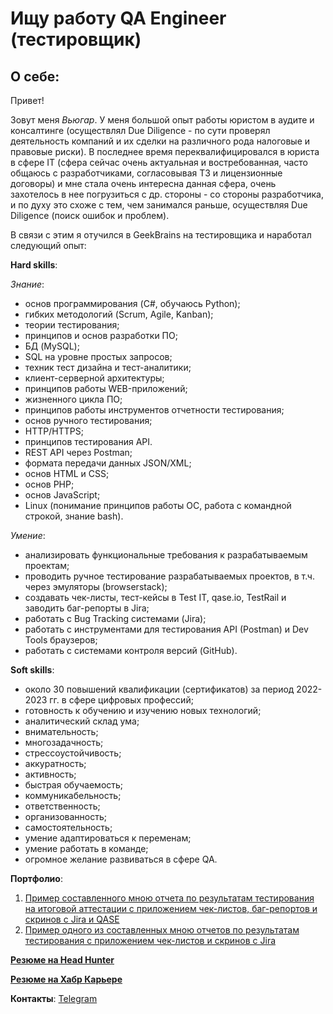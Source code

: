 # Ищу работу QA Engineer (тестировщик)

## О себе:
Привет!

Зовут меня *Вьюгар*. У меня большой опыт работы юристом в аудите и консалтинге (осуществлял Due Diligence - по сути проверял деятельность компаний и их сделки на различного рода налоговые и правовые риски). В последнее время переквалифицировался в юриста в сфере IT (сфера сейчас очень актуальная и востребованная, часто общаюсь с разработчиками, согласовывая ТЗ и лицензионные договоры) и мне стала очень интересна данная сфера, очень захотелось в нее погрузиться с др. стороны - со стороны разработчика, и по духу это схоже с тем, чем занимался раньше, осуществляя Due Diligence (поиск ошибок и проблем).

В связи с этим я отучился в GeekBrains на тестировщика и наработал следующий опыт:

**Hard skills**:

*Знание*:
* основ программирования (C#, обучаюсь Python);
* гибких методологий (Scrum, Agile, Kanban);
* теории тестирования;
* принципов и основ разработки ПО;
* БД (MySQL);
* SQL на уровне простых запросов;
* техник тест дизайна и тест-аналитики;
* клиент-серверной архитектуры;
* принципов работы WEB-приложений;
* жизненного цикла ПО;
* принципов работы инструментов отчетности тестирования;
* основ ручного тестирования;
* HTTP/HTTPS;
* принципов тестирования API.
* REST API через Postman;
* формата передачи данных JSON/XML;
* основ HTML и CSS;
* основ PHP;
* основ JavaScript;
* Linux (понимание принципов работы ОС, работа с командной строкой, знание bash).

*Умение*:
* анализировать функциональные требования к разрабатываемым проектам;
* проводить ручное тестирование разрабатываемых проектов, в т.ч. через эмуляторы (browserstack);
* создавать чек-листы, тест-кейсы в Test IT, qase.io, TestRail и заводить баг-репорты в Jira;
* работать с Bug Tracking системами (Jira);
* работать с инструментами для тестирования API (Postman) и Dev Tools браузеров;
* работать с системами контроля версий (GitHub).

**Soft skills**:
* около 30 повышений квалификации (сертификатов) за период 2022-2023 гг. в сфере цифровых профессий;
* готовность к обучению и изучению новых технологий;
* аналитический склад ума;
* внимательность;
* многозадачность;
* стрессоустойчивость;
* аккуратность;
* активность;
* быстрая обучаемость;
* коммуникабельность;
* ответственность;
* организованность;
* самостоятельность;
* умение адаптироваться к переменам;
* умение работать в команде;
* огромное желание развиваться в сфере QA.

**Портфолио**:
1. [Пример составленного мною отчета по результатам тестирования на итоговой аттестации с приложением чек-листов, баг-репортов и скринов с Jira и QASE](https://drive.google.com/file/d/15njTBHo9yLvR_bpsww75KLzR2kxezmZF/view?usp=sharing)
2. [Пример одного из составленных мною отчетов по результатам тестирования с приложением чек-листов и скринов с Jira](https://drive.google.com/file/d/1z9CLsjzpAXccVX48IxcZk6BwrlDq6zuN/view?usp=sharing)

**[Резюме на Head Hunter](https://hh.ru/resume/2419ff6fff0bd2e48c0039ed1f454f594e6131?from=share_ios)**

**[Резюме на Хабр Карьере](https://career.habr.com/vyugar1)**

**Контакты**:
[Telegram](https://t.me/Vyugar2021)
